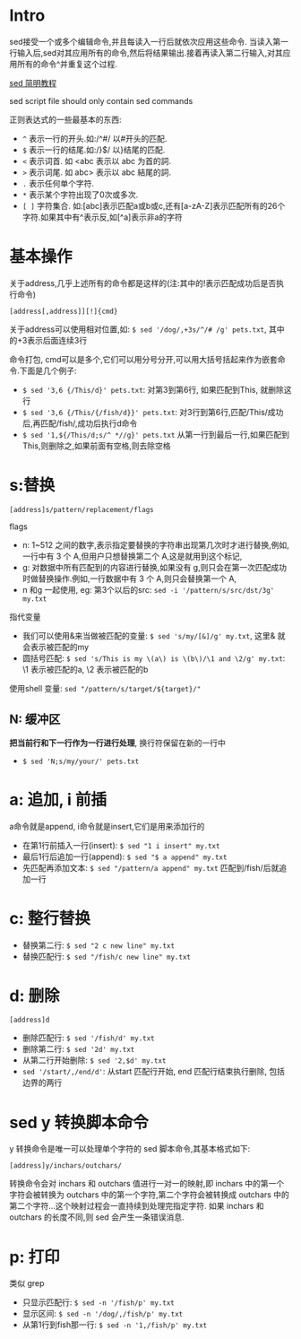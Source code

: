 # Intro
sed接受一个或多个编辑命令,并且每读入一行后就依次应用这些命令.
当读入第一行输入后,sed对其应用所有的命令,然后将结果输出.接着再读入第二行输入,对其应用所有的命令^并重复这个过程.

[sed 简明教程](http://coolshell.cn/articles/9104.html)

sed script file should only contain sed commands

正则表达式的一些最基本的东西:

- `^` 表示一行的开头.如:/^#/ 以#开头的匹配.
- `$` 表示一行的结尾.如:/}$/ 以}结尾的匹配.
- `<` 表示词首. 如 \<abc 表示以 abc 为首的詞.
- `>` 表示词尾. 如 abc\> 表示以 abc 結尾的詞.
- `.` 表示任何单个字符.
- `*` 表示某个字符出现了0次或多次.
- `[ ]` 字符集合. 如:[abc]表示匹配a或b或c,还有[a-zA-Z]表示匹配所有的26个字符.如果其中有^表示反,如[^a]表示非a的字符

# 基本操作
关于address,几乎上述所有的命令都是这样的(注:其中的!表示匹配成功后是否执行命令)
```
[address[,address]][!]{cmd}
```
关于address可以使用相对位置,如: `$ sed '/dog/,+3s/^/# /g' pets.txt`, 其中的+3表示后面连续3行

命令打包, cmd可以是多个,它们可以用分号分开,可以用大括号括起来作为嵌套命令.下面是几个例子:

- `$ sed '3,6 {/This/d}' pets.txt`: 对第3到第6行, 如果匹配到This, 就删除这行
- `$ sed '3,6 {/This/{/fish/d}}' pets.txt`: 对3行到第6行,匹配/This/成功后,再匹配/fish/,成功后执行d命令
- `$ sed '1,${/This/d;s/^ *//g}' pets.txt` 从第一行到最后一行,如果匹配到This,则删除之,如果前面有空格,则去除空格

# s:替换
```
[address]s/pattern/replacement/flags
```
flags

- n: 1~512 之间的数字,表示指定要替换的字符串出现第几次时才进行替换,例如,一行中有 3 个 A,但用户只想替换第二个 A,这是就用到这个标记,
- g: 对数据中所有匹配到的内容进行替换,如果没有 g,则只会在第一次匹配成功时做替换操作.例如,一行数据中有 3 个 A,则只会替换第一个 A,
- n 和g 一起使用, eg: 第3个以后的src: `sed -i '/pattern/s/src/dst/3g' my.txt`

指代变量

- 我们可以使用&来当做被匹配的变量: `$ sed 's/my/[&]/g' my.txt`, 这里& 就会表示被匹配的my
- 圆括号匹配: `$ sed 's/This is my \(a\) is \(b\)/\1 and \2/g' my.txt`: \1 表示被匹配的a, \2 表示被匹配的b

使用shell 变量: `sed "/pattern/s/target/${target}/"`

## N: 缓冲区
**把当前行和下一行作为一行进行处理**, 换行符保留在新的一行中

- `$ sed 'N;s/my/your/' pets.txt`

# a: 追加, i 前插
a命令就是append, i命令就是insert,它们是用来添加行的

- 在第1行前插入一行(insert): `$ sed "1 i insert" my.txt`
- 最后1行后追加一行(append): `$ sed "$ a append" my.txt`
- 先匹配再添加文本: `$ sed "/pattern/a append" my.txt` 匹配到/fish/后就追加一行

# c: 整行替换
- 替换第二行: `$ sed "2 c new line" my.txt`
- 替换匹配行: `$ sed "/fish/c new line" my.txt`

# d: 删除
```
[address]d
```

- 删除匹配行: `$ sed '/fish/d' my.txt`
- 删除第二行: `$ sed '2d' my.txt`
- 从第二行开始删除: `$ sed '2,$d' my.txt`
- `sed '/start/,/end/d'`: 从start 匹配行开始, end 匹配行结束执行删除, 包括边界的两行

# sed y 转换脚本命令
y 转换命令是唯一可以处理单个字符的 sed 脚本命令,其基本格式如下:
```
[address]y/inchars/outchars/
```
转换命令会对 inchars 和 outchars 值进行一对一的映射,即 inchars 中的第一个字符会被转换为 outchars 中的第一个字符,第二个字符会被转换成 outchars 中的第二个字符...这个映射过程会一直持续到处理完指定字符.
如果 inchars 和 outchars 的长度不同,则 sed 会产生一条错误消息.

# p: 打印
类似 grep

- 只显示匹配行: `$ sed -n '/fish/p' my.txt`
- 显示区间: `$ sed -n '/dog/,/fish/p' my.txt`
- 从第1行到fish那一行: `$ sed -n '1,/fish/p' my.txt`


